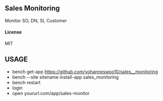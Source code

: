 ## Sales Monitoring

Monitor SO, DN, SI, Customer

#### License

MIT

## USAGE
- bench get-app https://github.com/yohanneswoo10/sales__monitoring
- bench --site sitename install-app sales_monitoring
- bench restart
- login
- open yoururl.com/app/sales-monitor
